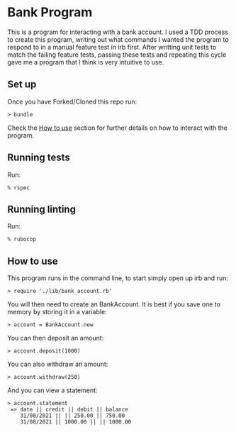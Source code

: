 # Bank Program

This is a program for interacting with a bank account. I used a TDD process to create this program, writing out what commands I wanted the program to respond to in a manual feature test in irb first. After writting unit tests to match the failing feature tests, passing these tests and repeating this cycle gave me a program that I think is very intuitive to use.

## Set up
Once you have Forked/Cloned this repo run:
```
> bundle
```
Check the [How to use](#how-to-use) section for further details on how to interact with the program.

## Running tests
Run:
```
% rspec
```

## Running linting
Run:
```
% rubocop
```

## How to use
This program runs in the command line, to start simply open up irb and run:
```
> require './lib/bank_account.rb'
```
You will then need to create an BankAccount. It is best if you save one to memory by storing it in a variable:
```
> account = BankAccount.new
```
You can then deposit an amount:
```
> account.deposit(1000)
```
You can also withdraw an amount:
```
> account.withdraw(250)
```
And you can view a statement:
```
> account.statement
 => date || credit || debit || balance
    31/08/2021 || || 250.00 || 750.00
    31/08/2021 || 1000.00 || || 1000.00
```
